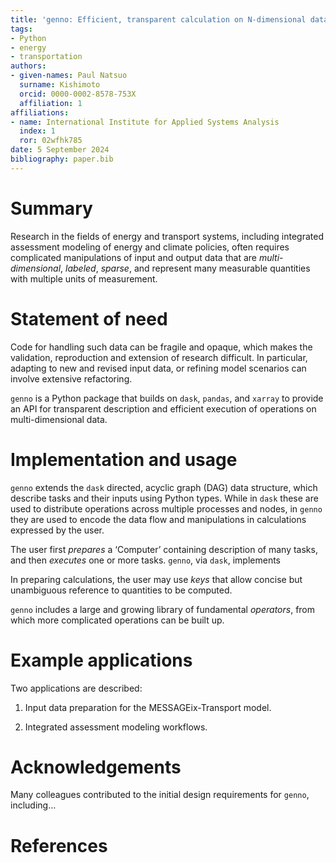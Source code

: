 ```yaml
---
title: 'genno: Efficient, transparent calculation on N-dimensional data'
tags:
- Python
- energy
- transportation
authors:
- given-names: Paul Natsuo
  surname: Kishimoto
  orcid: 0000-0002-8578-753X
  affiliation: 1
affiliations:
- name: International Institute for Applied Systems Analysis
  index: 1
  ror: 02wfhk785
date: 5 September 2024
bibliography: paper.bib
---
```


# Summary

Research in the fields of energy and transport systems, including integrated assessment modeling of energy and climate policies, often requires complicated manipulations of input and output data that are *multi-dimensional*, *labeled*, *sparse*, and represent many measurable quantities with multiple units of measurement.

# Statement of need

Code for handling such data can be fragile and opaque, which makes the validation, reproduction and extension of research difficult.
In particular, adapting to new and revised input data, or refining model scenarios can involve extensive refactoring.

`genno` is a Python package that builds on `dask`, `pandas`, and `xarray` to provide an API for transparent description and efficient execution of operations on multi-dimensional data.

# Implementation and usage

`genno` extends the `dask` directed, acyclic graph (DAG) data structure, which describe tasks and their inputs using Python types.
While in `dask` these are used to distribute operations across multiple processes and nodes, in `genno` they are used to encode the data flow and manipulations in calculations expressed by the user.

The user first *prepares* a ‘Computer’ containing description of many tasks, and then *executes* one or more tasks.
`genno`, via `dask`, implements

In preparing calculations, the user may use *keys* that allow concise but unambiguous reference to quantities to be computed.

`genno` includes a large and growing library of fundamental *operators*, from which more complicated operations can be built up.

# Example applications

Two applications are described:

1. Input data preparation for the MESSAGEix-Transport model.

2. Integrated assessment modeling workflows.

# Acknowledgements

Many colleagues contributed to the initial design requirements for `genno`, including…

# References
